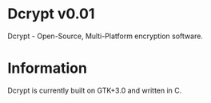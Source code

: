 Dcrypt v0.01
============

Dcrypt - Open-Source, Multi-Platform encryption software.


Information
============

Dcrypt is currently built on GTK+3.0 and written in C.
